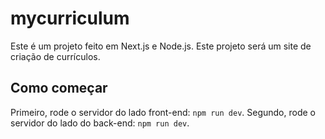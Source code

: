 # mycurriculum
Este é um projeto feito em Next.js e Node.js. Este projeto será um site de criação de currículos.

## Como começar

Primeiro, rode o servidor do lado front-end: ```npm run dev```.
Segundo, rode o servidor do lado do back-end: ```npm run dev```.
